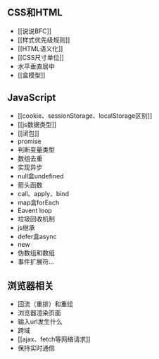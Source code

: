## CSS和HTML

- [[说说BFC]]
- [[样式优先级规则]]
- [[HTML语义化]]
- [[CSS尺寸单位]]
- 水平垂直居中
- [[盒模型]]

## JavaScript

- [[cookie、sessionStorage、localStorage区别]]
- [[js数据类型]]
- [[闭包]]
- promise
- 判断变量类型
- 数组去重
- 实现异步
- null盒undefined
- 箭头函数
- call、apply、bind
- map盒forEach
- Eavent loop
- 垃圾回收机制
- js继承
- defer盒async
- new
- 伪数组和数组
- 事件扩展符...

## 浏览器相关

- 回流（重排）和重绘
- 浏览器渲染页面
- 输入url发生什么
- 跨域
- [[ajax、fetch等网络请求]]
- 保持实时通信